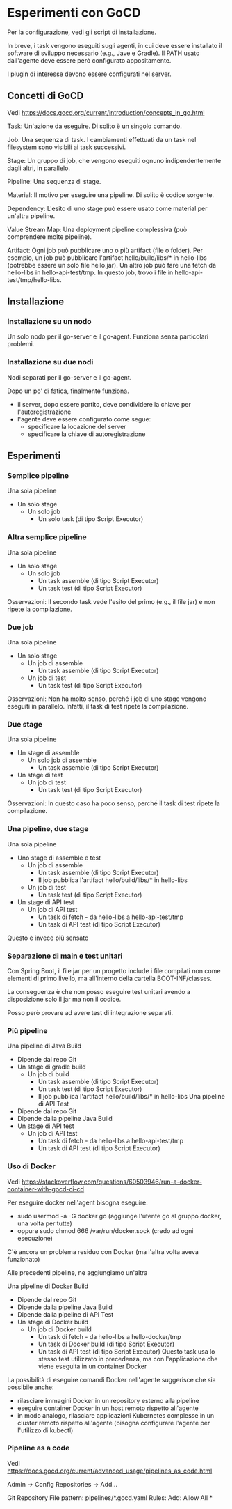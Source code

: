 # Esperimenti con GoCD 

Per la configurazione, vedi gli script di installazione. 

In breve, i task vengono eseguiti sugli agenti, in cui deve essere installato il software di sviluppo necessario (e.g., Jave e Gradle). 
Il PATH usato dall'agente deve essere però configurato appositamente. 

I plugin di interesse devono essere configurati nel server. 

## Concetti di GoCD 

Vedi https://docs.gocd.org/current/introduction/concepts_in_go.html 

Task: 
Un'azione da eseguire. 
Di solito è un singolo comando. 

Job: 
Una sequenza di task. 
I cambiamenti effettuati da un task nel filesystem sono visibili ai task successivi. 

Stage: 
Un gruppo di job, che vengono eseguiti ognuno indipendentemente dagli altri, in parallelo. 

Pipeline: 
Una sequenza di stage. 

Material: 
Il motivo per eseguire una pipeline. 
Di solito è codice sorgente. 

Dependency: 
L'esito di uno stage può essere usato come material per un'altra pipeline. 

Value Stream Map: 
Una deployment pipeline complessiva (può comprendere molte pipeline). 

Artifact: 
Ogni job può pubblicare uno o più artifact (file o folder). 
Per esempio, un job può pubblicare l'artifact hello/build/libs/\* in hello-libs (potrebbe essere un solo file hello.jar). 
Un altro job può fare una fetch da hello-libs in hello-api-test/tmp. 
In questo job, trovo i file in hello-api-test/tmp/hello-libs. 


## Installazione 

### Installazione su un nodo 

Un solo nodo per il go-server e il go-agent. 
Funziona senza particolari problemi. 

### Installazione su due nodi  

Nodi separati per il go-server e il go-agent. 

Dopo un po' di fatica, finalmente funziona. 
- il server, dopo essere partito, deve condividere la chiave per l'autoregistrazione 
- l'agente deve essere configurato come segue: 
  - specificare la locazione del server 
  - specificare la chiave di autoregistrazione 


## Esperimenti 

### Semplice pipeline 

Una sola pipeline 
- Un solo stage 
  - Un solo job 
    - Un solo task (di tipo Script Executor)  

### Altra semplice pipeline 

Una sola pipeline 
- Un solo stage 
  - Un solo job 
    - Un task assemble (di tipo Script Executor)  
    - Un task test (di tipo Script Executor)  

Osservazioni: 
Il secondo task vede l'esito del primo (e.g., il file jar) e non ripete la compilazione. 

### Due job 

Una sola pipeline 
- Un solo stage 
  - Un job di assemble 
    - Un task assemble (di tipo Script Executor)  
  - Un job di test 
    - Un task test (di tipo Script Executor)  

Osservazioni: 
Non ha molto senso, perché i job di uno stage vengono eseguiti in parallelo. 
Infatti, il task di test ripete la compilazione. 

### Due stage 

Una sola pipeline 
- Un stage di assemble
  - Un solo job di assemble 
    - Un task assemble (di tipo Script Executor)  
- Un stage di test
  - Un job di test 
    - Un task test (di tipo Script Executor)  

Osservazioni: 
In questo caso ha poco senso, perché il task di test ripete la compilazione. 

### Una pipeline, due stage 

Una sola pipeline 
- Uno stage di assemble e test 
  - Un job di assemble 
    - Un task assemble (di tipo Script Executor)  
    - Il job pubblica l'artifact hello/build/libs/\* in hello-libs 
  - Un job di test 
    - Un task test (di tipo Script Executor)  
- Un stage di API test
  - Un job di API test 
    - Un task di fetch - da hello-libs a hello-api-test/tmp 
    - Un task di API test (di tipo Script Executor)  

Questo è invece più sensato 

### Separazione di main e test unitari 

Con Spring Boot, il file jar per un progetto include i file compilati non come elementi di primo livello, 
ma all'interno della cartella BOOT-INF/classes. 

La conseguenza è che non posso eseguire test unitari avendo a disposizione solo il jar ma non il codice. 

Posso però provare ad avere test di integrazione separati. 

### Più pipeline 

Una pipeline di Java Build
- Dipende dal repo Git  
- Un stage di gradle build
  - Un job di build 
    - Un task assemble (di tipo Script Executor)  
    - Un task test (di tipo Script Executor) 
    - Il job pubblica l'artifact hello/build/libs/\* in hello-libs 
Una pipeline di API Test 
- Dipende dal repo Git  
- Dipende dalla pipeline Java Build 
- Un stage di API test
  - Un job di API test 
    - Un task di fetch - da hello-libs a hello-api-test/tmp 
    - Un task di API test (di tipo Script Executor)  
	
### Uso di Docker 

Vedi https://stackoverflow.com/questions/60503946/run-a-docker-container-with-gocd-ci-cd 

Per eseguire docker nell'agent bisogna eseguire: 
- sudo usermod -a -G docker go (aggiunge l'utente go al gruppo docker, una volta per tutte) 
- oppure sudo chmod 666 /var/run/docker.sock (credo ad ogni esecuzione) 

C'è ancora un problema residuo con Docker (ma l'altra volta aveva funzionato) 

Alle precedenti pipeline, ne aggiungiamo un'altra 

Una pipeline di Docker Build 
- Dipende dal repo Git  
- Dipende dalla pipeline Java Build 
- Dipende dalla pipeline di API Test 
- Un stage di Docker build
  - Un job di Docker build 
    - Un task di fetch - da hello-libs a hello-docker/tmp 
    - Un task di Docker build (di tipo Script Executor)  
    - Un task di API test (di tipo Script Executor) 
	  Questo task usa lo stesso test utilizzato in precedenza, 
	  ma con l'applicazione che viene eseguita in un container Docker

La possibilità di eseguire comandi Docker nell'agente suggerisce che sia possibile anche: 
- rilasciare immagini Docker in un repository esterno alla pipeline 
- eseguire container Docker in un host remoto rispetto all'agente 
- in modo analogo, rilasciare applicazioni Kubernetes complesse in un cluster remoto rispetto all'agente 
  (bisogna configurare l'agente per l'utilizzo di kubectl) 

### Pipeline as a code 

Vedi https://docs.gocd.org/current/advanced_usage/pipelines_as_code.html 

Admin -> Config Repositories -> Add... 

Git Repository 
File pattern: pipelines/*.gocd.yaml 
Rules: Add: Allow All * 